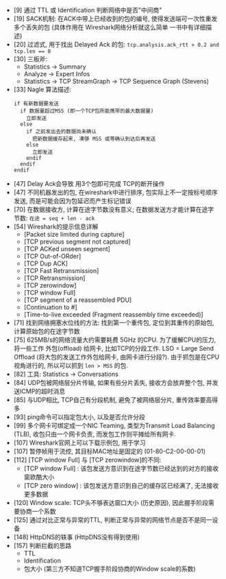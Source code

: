 - [9] 通过 TTL 或 Identification 判断网络中是否"中间商"
- [19] SACK机制: 在ACK中带上已经收到的包的编号, 使得发送端可一次性重发多个丢失的包 (具体作用在 Wireshark网络分析就这么简单 一书中有详细描述)
- [20] 过滤式, 用于找出 Delayed Ack 的包: `tcp.analysis.ack_rtt > 0.2 and tcp.len == 0`
- [30] 三板斧:
  - Statistics -> Summary
  - Analyze -> Expert Infos
  - Statistics -> TCP StreamGraph -> TCP Sequence Graph (Stevens)
- [33] Nagle 算法描述: 
  ```
  if 有新数据要发送
    if 数据量超过MSS (即一个TCP包所能携带的最大数据量)
      立即发送
    else
      if 之前发出去的数据尚未确认
        把新数据缓存起来, 凑够 MSS 或等确认到达后再发送
      else 
        立即发送
      endif
    endif
  endif
  ```
- [47] Delay Ack会导致 用3个包即可完成 TCP的断开操作
- [47] 不同机器发出的包, 在wireshark中进行排序, 包实际上不一定按标号顺序发送, 而是可能会因为包延迟而产生标记错误
- [70] 在数据接收方, 计算在途字节数没有意义; 在数据发送方才能计算在途字节数: `在途 = seq + len - ack`
- [54] Wireshark的提示信息详解
  - [Packet size limited during capture]
  - [TCP previous segment not captured]
  - [TCP ACKed unseen segment]
  - [TCP Out-of-ORder]
  - [TCP Dup ACK]
  - [TCP Fast Retransmission]
  - [TCP Retransmission]
  - [TCP zerowindow]
  - [TCP window Full]
  - [TCP segment of a reassembled PDU]
  - [Continuation to #]
  - [Time-to-live exceeded (Fragment reassembly time exceeded)]
- [71] 找到网络拥塞水位线的方法: 找到第一个重传包, 定位到其重传的原始包, 计算原始包的在途字节数
- [75] 625MB/s的网络流量大约需要耗费 5GHz 的CPU. 为了缓解CPU的压力, 将一些工作 外包(offload) 给网卡, 比如TCP的分段工作. LSO = Large Send Offload (将大包的发送工作外包给网卡, 由网卡进行分段?). 由于抓包是在CPU视角进行的, 所以可以抓到 `len > MSS` 的包.
- [82] 工具: Statistics -> Conversations
- [84] UDP包被网络层分片传输, 如果有些分片丢失, 接收方会放弃整个包, 并发送ICMP的超时消息
- [85] 与UDP相比, TCP自己有分段机制, 避免了被网络层分片, 重传效率要高得多
- [93] ping命令可以指定包大小, 以及是否允许分段
- [99] 多个网卡可绑定成一个NIC Teaming, 类型为Transmit Load Balancing (TLB), 收包只由一个网卡负责, 而发包工作则平摊给所有网卡.
- [107] Wireshark官网上可以下载示例包, 用于学习
- [107] 暂停帧用于流控, 其目标MAC地址是固定的 (01-80-C2-00-00-01)
- [112] [TCP window Full] 与 [TCP zerowindow]的不同: 
  - [TCP window Full] : 该包发送方意识到在途字节数已经达到的对方的接收窗欧酷大小
  - [TCP zero window] : 该包发送方意识到自己的缓存区已经满了, 无法接收更多数据
- [120] Window scale: TCP头不够表达窗口大小 (历史原因), 因此握手阶段需要协商一个系数
- [125] 通过对比正常与异常的TTL, 判断正常与异常的网络节点是否不是同一设备
- [148] HttpDNS的轶事 (HttpDNS没有得到使用)
- [157] 判断拦截的思路
  - TTL
  - Identification
  - 包大小 (第三方不知道TCP握手阶段协商的Window scale的系数)

